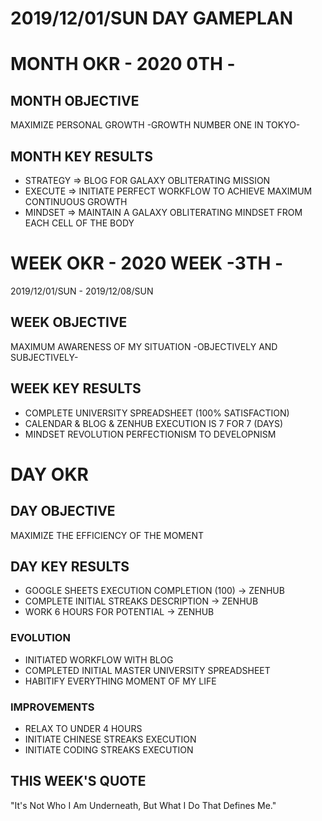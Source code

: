 # 2019/12/01/SUN DAY GAMEPLAN

# MONTH OKR - 2020 0TH -

## MONTH OBJECTIVE

MAXIMIZE PERSONAL GROWTH -GROWTH NUMBER ONE IN TOKYO-

## MONTH KEY RESULTS

- STRATEGY => BLOG FOR GALAXY OBLITERATING MISSION
- EXECUTE => INITIATE PERFECT WORKFLOW TO ACHIEVE MAXIMUM CONTINUOUS GROWTH
- MINDSET => MAINTAIN A GALAXY OBLITERATING MINDSET FROM EACH CELL OF THE BODY

# WEEK OKR - 2020 WEEK -3TH -

2019/12/01/SUN - 2019/12/08/SUN

## WEEK OBJECTIVE

MAXIMUM AWARENESS OF MY SITUATION -OBJECTIVELY AND SUBJECTIVELY-

## WEEK KEY RESULTS

- COMPLETE UNIVERSITY SPREADSHEET (100% SATISFACTION)
- CALENDAR & BLOG & ZENHUB EXECUTION IS 7 FOR 7 (DAYS)
- MINDSET REVOLUTION PERFECTIONISM TO DEVELOPNISM

# DAY OKR

## DAY OBJECTIVE

MAXIMIZE THE EFFICIENCY OF THE MOMENT

## DAY KEY RESULTS

- GOOGLE SHEETS EXECUTION COMPLETION (100) -> ZENHUB
- COMPLETE INITIAL STREAKS DESCRIPTION -> ZENHUB
- WORK 6 HOURS FOR POTENTIAL -> ZENHUB

### EVOLUTION

- INITIATED WORKFLOW WITH BLOG
- COMPLETED INITIAL MASTER UNIVERSITY SPREADSHEET
- HABITIFY EVERYTHING MOMENT OF MY LIFE

### IMPROVEMENTS

- RELAX TO UNDER 4 HOURS
- INITIATE CHINESE STREAKS EXECUTION
- INITIATE CODING STREAKS EXECUTION

## THIS WEEK'S QUOTE

"It's Not Who I Am Underneath, But What I Do That Defines Me."
